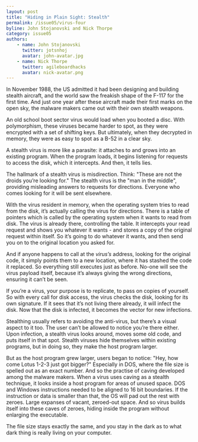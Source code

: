 ```yaml
---
layout: post
title: "Hiding in Plain Sight: Stealth"
permalink: /issue05/virus-four
byline: John Stojanovski and Nick Thorpe
category: issue05
authors:
    - name: John Stojanovski
      twitter: jotsnhoj
      avatar: john-avatar.jpg
    - name: Nick Thorpe
      twitter: agileboardhacks
      avatar: nick-avatar.png
---
```

In November 1988,  the US admitted it had been designing and building stealth aircraft, and the world saw the freakish shape of the F-117 for the first time. And just one year after these aircraft made their first marks on the open sky, the malware makers came out with their own stealth weapons.

An old school boot sector virus would load when you booted a disc. With polymorphism, these viruses became harder to spot, as they were encrypted with a set of shifting keys. But ultimately, when they decrypted in memory, they were as easy to spot as a B-52 in a clear sky.

 A stealth virus is more like a parasite: it attaches to and grows into an existing program. When the program loads, it begins listening for requests to access the disk, which it intercepts. And then, it tells lies.

The hallmark of a stealth virus is misdirection. Think: "These are not the droids you’re looking for."  The stealth virus is the "man in the middle", providing misleading answers to requests for directions. Everyone who comes looking for it will be sent elsewhere.

With the virus resident in memory, when the operating system tries to read from the disk, it’s actually calling the virus for directions. There is a table of pointers which is called by the operating system when it wants to read from disk. The virus is already there, controlling the table. It intercepts your read request and shows you whatever it wants - and stores a copy of the original request within itself. So it’s going to do whatever it wants, and then send you on to the original location you asked for.

And if anyone happens to call at the *virus’s* address, looking for the original code, it simply points them to a new location, where it has stashed the code it replaced. So everything still executes just as before. No-one will see the virus payload itself, because it’s always giving the wrong directions, ensuring it can’t be seen.

If you’re a virus, your purpose is to replicate, to pass on copies of yourself. So with every call for disk access, the virus checks the disk, looking for its own signature. If it sees that it’s not living there already, it will infect the disk. Now that the disk is infected, it becomes the vector for new infections.

Stealthing usually refers to avoiding the anti-virus, but there’s a visual aspect to it too. The user can’t be allowed to notice you’re there either. Upon infection, a stealth virus looks around, moves some old code, and puts itself in that spot. Stealth viruses hide themselves within existing programs, but in doing so, they make the host program larger. 

But as the host program grew larger, users began to notice: "Hey, how come Lotus 1-2-3 just got bigger?" Especially in DOS, where the file size is spelled out as an exact number.  And so the practise of caving developed among the malware makers. When a virus uses caving as a stealth technique, it looks inside a host program for areas of unused space. DOS and Windows instructions needed to be aligned to 16 bit boundaries. If the instruction or data is smaller than that, the OS will pad out the rest with zeroes.  Large expanses of vacant, zeroed-out space.  And so virus builds itself into these caves of zeroes, hiding inside the program without enlarging the executable. 

The file size stays exactly the same, and you stay in the dark as to what dark thing is really living on your computer.